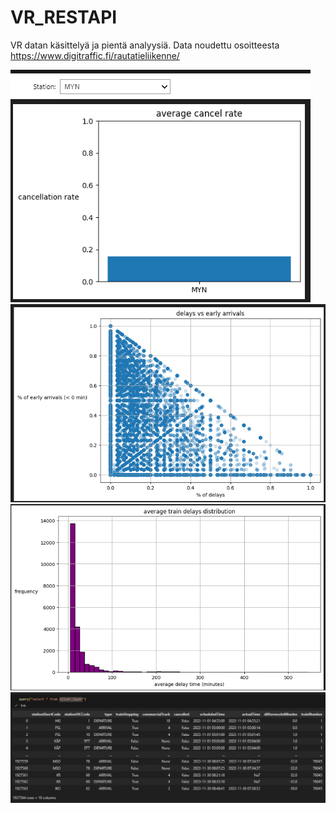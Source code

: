 # VR_RESTAPI
VR datan käsittelyä ja pientä analyysiä. Data noudettu osoitteesta https://www.digitraffic.fi/rautatieliikenne/

![Alt text](images/img_1.png)
![Alt text](images/img_2.png)
![Alt text](images/img_3.png)
![Alt text](images/img_4.png)